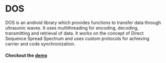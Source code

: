 # DOS
DOS is an android library which provides functions to transfer data through ultrasonic waves. It uses multithreading for encoding, decoding, transmitting and retrieval of data.
It works on the concept of Direct Sequence Spread Spectrum and uses custom protocols for achieving carrier and code synchronization.

#### Checkout the [demo](https://www.google.com)
